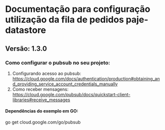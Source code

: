 # Documentação para configuração utilização da fila de pedidos paje-datastore
## Versão: 1.3.0

### Como configurar o pubsub no seu projeto: 
1. Configurando acesso ao pubsub: https://cloud.google.com/docs/authentication/production#obtaining_and_providing_service_account_credentials_manually
2. Como receber mensagens: https://cloud.google.com/pubsub/docs/quickstart-client-libraries#receive_messages

	
#### Dependências do exemplo em GO:
   go get cloud.google.com/go/pubsub